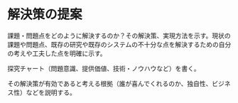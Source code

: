 # 解決策の提案

課題・問題点をどのように解決するのか？その解決策、実現方法を示す。現状の課題や問題点、既存の研究や既存のシステムの不十分な点を解決するための自分の考えや工夫した点を明確に示す。

探究チャート（問題意識、提供価値、技術・ノウハウなど）を書く。

その解決策が有効であると考える根拠（誰が喜んでくれるのか、独自性、ビジネス性）などを説明する。